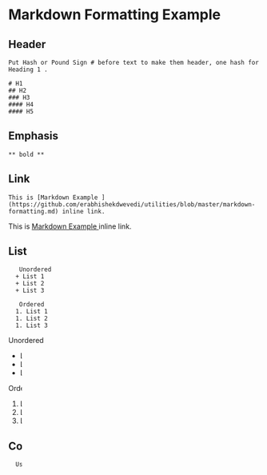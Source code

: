 # Markdown Formatting Example

## Header

```
Put Hash or Pound Sign # before text to make them header, one hash for Heading 1 .

# H1
## H2
### H3
#### H4
#### H5
```

## Emphasis

```
** bold **

```

## Link
```
This is [Markdown Example ](https://github.com/erabhishekdwevedi/utilities/blob/master/markdown-formatting.md) inline link.

```

This is [Markdown Example ](https://github.com/erabhishekdwevedi/utilities/blob/master/markdown-formatting.md) inline link.

## List
```
   Unordered
  + List 1
  + List 2
  + List 3
 
   Ordered
  1. List 1
  1. List 2
  1. List 3
```
   Unordered
  + List 1
  + List 2
  + List 3
 
   Ordered
  1. List 1
  1. List 2
  1. List 3

## Code

```
  Use block of  ``` for code block 
  and block with single ` for inline
 
```

This is `javascript code`

```
   alert("Hello");
```

## Blockquotes
```
Put > before text to make it block
Syntax:
> This is example block
>
> Block can be used to define sections
> Highlight text,

```

> This is example block
>
> Block can be used to define sections
> Highlight text,
